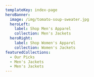 ```yaml
---
templateKey: index-page
heroBanner:
  image: /img/tomato-soup-sweater.jpg
  heroLeft:
    label: Shop Men's Apparel
    collection: Men's Jackets
  heroRight:
    label: Shop Women's Apparel
    collection: Women's Jackets
featuredCollections:
  - Our Picks
  - Men's Jackets
  - Men's Jackets
---
```

